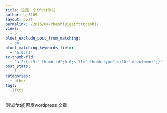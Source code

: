 ```yaml
---
title: 这是一个ifttt测试
author: gj3169
layout: post
permalink: /2015/04/zheshiyigeiftttceshi/
views:
  - 5
bluet_exclude_post_from_matching:
  - on
bluet_matching_keywords_field:
  - 'a:0:{}'
tc-thumb-fld:
  - 'a:2:{s:9:"_thumb_id";b:0;s:11:"_thumb_type";s:10:"attachment";}'
post_stats:
  - 1
categories:
  - other
tags:
  -ifttt
---
```

测试ifttt能否发wordpress 文章